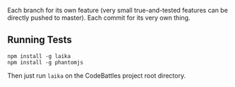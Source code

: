 Each branch for its own feature (very small true-and-tested features can be directly pushed to master).
Each commit for its very own thing.

Running Tests
-------------
```
npm install -g laika
npm install -g phantomjs
```

Then just run `laika` on the CodeBattles project root directory.
